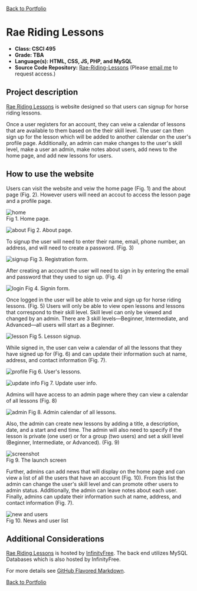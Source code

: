 [Back to Portfolio](./)

Rae Riding Lessons
===============

-   **Class: CSCI 495** 
-   **Grade: TBA** 
-   **Language(s): HTML, CSS, JS, PHP, and MySQL**
-   **Source Code Repository:** [Rae-Riding-Lessons](https://github.com/JamesCalebWay/Rae-Riding-Lessons)
    (Please [email me](mailto:jcway@csustudent.net?subject=GitHub%20Access) to request access.)

## Project description

[Rae Riding Lessons](http://raeridinglessons.infinityfreeapp.com/) is website designed so that users can signup for horse riding lessons. 

Once a user registers for an account, they can veiw a calendar of lessons that are available to them based on the their skill level. The user can then sign up for the lesson which will be added to another calendar on the user's profile page. Additionally, an admin can make changes to the user's skill level, make a user an admin, make notes about users, add news to the home page, and add new lessons for users.

## How to use the website

Users can visit the website and veiw the home page (Fig. 1) and the about page (Fig. 2). However users will need an accout to access the lesson page and a profile page.

![home](https://github.com/JamesCalebWay/JamesCalebWay.github.io/blob/master/images/Rae%20Riding%20Lessons/home.png)  
Fig 1. Home page.

![about](https://github.com/JamesCalebWay/JamesCalebWay.github.io/blob/master/images/Rae%20Riding%20Lessons/about.png)
Fig 2. About page.

To signup the user will need to enter their name, email, phone number, an address, and will need to create a password. (Fig. 3)

![signup](https://github.com/JamesCalebWay/JamesCalebWay.github.io/blob/master/images/Rae%20Riding%20Lessons/signup.png)
Fig 3. Registration form.

After creating an account the user will need to sign in by entering the email and password that they used to sign up. (Fig. 4)

![login](https://github.com/JamesCalebWay/JamesCalebWay.github.io/blob/master/images/Rae%20Riding%20Lessons/login.png)
Fig 4. Signin form.

Once logged in the user will be able to veiw and sign up for horse riding lessons. (Fig. 5) Users will only be able to view open lessons and lessons that correspond to their skill level. Skill level can only be viewed and changed by an admin. There are 3 skill levels—Beginner, Intermediate, and Advanced—all users will start as a Beginner.

![lesson](https://github.com/JamesCalebWay/JamesCalebWay.github.io/blob/master/images/Rae%20Riding%20Lessons/lesson.png)
Fig 5. Lesson signup.

While signed in, the user can veiw a calendar of all the lessons that they have signed up for (Fig. 6) and can update their information such at name, address, and contact information (Fig. 7).

![profile](https://github.com/JamesCalebWay/JamesCalebWay.github.io/blob/master/images/Rae%20Riding%20Lessons/profile.png)
Fig 6. User's lessons.

![update info](https://github.com/JamesCalebWay/JamesCalebWay.github.io/blob/master/images/Rae%20Riding%20Lessons/update%20info.png)
Fig 7. Update user info.

Admins will have access to an admin page where they can view a calendar of all lessons (Fig. 8)

![admin](https://github.com/JamesCalebWay/JamesCalebWay.github.io/blob/master/images/Rae%20Riding%20Lessons/admin.png)
Fig 8. Admin calendar of all lessons.

Also, the admin can create new lessons by adding a title, a description, date, and a start and end time. The admin will also need to specify if the lesson is private (one user) or for a group (two users) and set a skill level (Beginner, Intermediate, or Advanced). (Fig. 9)

![screenshot](https://github.com/JamesCalebWay/JamesCalebWay.github.io/blob/master/images/Rae%20Riding%20Lessons/create%20lesson.png)  
Fig 9. The launch screen

Further, admins can add news that will display on the home page and can view a list of all the users that have an account (Fig. 10). From this list the admin can change the user's skill level and can promote other users to admin status. Additionally, the admin can leave notes about each user. Finally, admins can update their information such at name, address, and contact information (Fig. 7).

![new and users](https://github.com/JamesCalebWay/JamesCalebWay.github.io/blob/master/images/Rae%20Riding%20Lessons/news%20and%20users.png)  
Fig 10. News and user list

## Additional Considerations

[Rae Riding Lessons](http://raeridinglessons.infinityfreeapp.com/) is hosted by [InfinityFree](https://www.infinityfree.net/). The back end utilizes MySQL Databases which is also hosted by InfinityFree.

For more details see [GitHub Flavored Markdown](https://guides.github.com/features/mastering-markdown/).

[Back to Portfolio](./)
